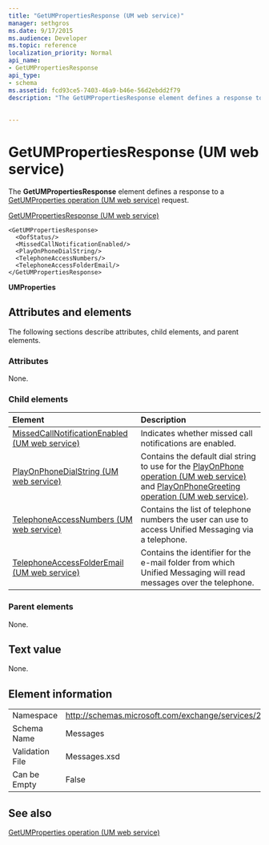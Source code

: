 ```yaml
---
title: "GetUMPropertiesResponse (UM web service)"
manager: sethgros
ms.date: 9/17/2015
ms.audience: Developer
ms.topic: reference
localization_priority: Normal
api_name:
- GetUMPropertiesResponse
api_type:
- schema
ms.assetid: fcd93ce5-7403-46a9-b46e-56d2ebdd2f79
description: "The GetUMPropertiesResponse element defines a response to a GetUMProperties operation (UM web service) request."
 
 
---
```


# GetUMPropertiesResponse (UM web service)

The **GetUMPropertiesResponse** element defines a response to a [GetUMProperties operation (UM web service)](getumproperties-operation-um-web-service.md) request. 
  
[GetUMPropertiesResponse (UM web service)](getumpropertiesresponse-um-web-service.md)
  
```
<GetUMPropertiesResponse>
  <OofStatus/>
  <MissedCallNotificationEnabled/>
  <PlayOnPhoneDialString/>
  <TelephoneAccessNumbers/>
  <TelephoneAccessFolderEmail/>
</GetUMPropertiesResponse>
```

 **UMProperties**
## Attributes and elements

The following sections describe attributes, child elements, and parent elements.
  
### Attributes

None.
  
### Child elements

|**Element**|**Description**|
|:-----|:-----|
|[MissedCallNotificationEnabled (UM web service)](missedcallnotificationenabled-um-web-service.md) <br/> |Indicates whether missed call notifications are enabled.  <br/> |
|[PlayOnPhoneDialString (UM web service)](playonphonedialstring-um-web-service.md) <br/> |Contains the default dial string to use for the [PlayOnPhone operation (UM web service)](playonphone-operation-um-web-service.md) and [PlayOnPhoneGreeting operation (UM web service)](playonphonegreeting-operation-um-web-service.md).  <br/> |
|[TelephoneAccessNumbers (UM web service)](telephoneaccessnumbers-um-web-service.md) <br/> |Contains the list of telephone numbers the user can use to access Unified Messaging via a telephone.  <br/> |
|[TelephoneAccessFolderEmail (UM web service)](telephoneaccessfolderemail-um-web-service.md) <br/> |Contains the identifier for the e-mail folder from which Unified Messaging will read messages over the telephone.  <br/> |
   
### Parent elements

None.
  
## Text value

None.
  
## Element information

|||
|:-----|:-----|
|Namespace  <br/> |http://schemas.microsoft.com/exchange/services/2006/messages  <br/> |
|Schema Name  <br/> |Messages  <br/> |
|Validation File  <br/> |Messages.xsd  <br/> |
|Can be Empty  <br/> |False  <br/> |
   
## See also



[GetUMProperties operation (UM web service)](getumproperties-operation-um-web-service.md)


